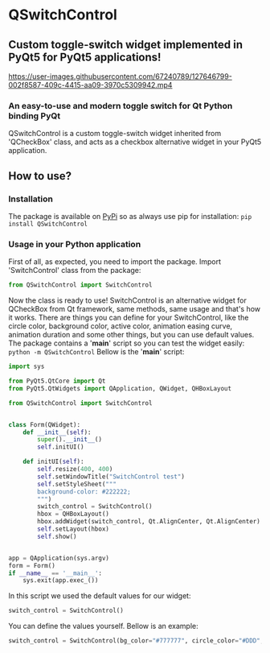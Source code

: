 # QSwitchControl
## Custom toggle-switch widget implemented in PyQt5 for PyQt5 applications!


https://user-images.githubusercontent.com/67240789/127646799-002f8587-409c-4415-aa09-3970c5309942.mp4

### An easy-to-use and modern toggle switch for Qt Python binding PyQt
QSwitchControl is a custom toggle-switch widget inherited from 'QCheckBox' class, and acts as a checkbox alternative widget in your PyQt5 application.

## How to use?
### Installation
The package is available on [PyPi](https://pypi.org) so as always use pip for installation:
```pip install QSwitchControl```

### Usage in your Python application
First of all, as expected, you need to import the package.
Import 'SwitchControl' class from the package:
```python
from QSwitchControl import SwitchControl
```
Now the class is ready to use!
SwitchControl is an alternative widget for QCheckBox from Qt framework, same methods, same usage and that's how it works.
There are things you can define for your SwitchControl, like the circle color, background color, active color, animation easing curve, animation duration and some other things, but you can use default values. The package contains a '__main__' script so you can test the widget easily:
```python -m QSwitchControl```
Bellow is the '__main__' script:
```python
import sys

from PyQt5.QtCore import Qt
from PyQt5.QtWidgets import QApplication, QWidget, QHBoxLayout

from QSwitchControl import SwitchControl


class Form(QWidget):
	def __init__(self):
		super().__init__()
		self.initUI()

	def initUI(self):
		self.resize(400, 400)
		self.setWindowTitle("SwitchControl test")
		self.setStyleSheet("""
		background-color: #222222;
		""")
		switch_control = SwitchControl()
		hbox = QHBoxLayout()
		hbox.addWidget(switch_control, Qt.AlignCenter, Qt.AlignCenter)
		self.setLayout(hbox)
		self.show()


app = QApplication(sys.argv)
form = Form()
if __name__ == '__main__':
	sys.exit(app.exec_())
```
In this script we used the default values for our widget:
```python
switch_control = SwitchControl()
```
You can define the values yourself. Bellow is an example:
```python
switch_control = SwitchControl(bg_color="#777777", circle_color="#DDD", active_color="#aa00ff", animation_curve=QtCore.QEasingCurve.InOutCubic, animation_duration=300, checked=True, change_cursor=False)
```
